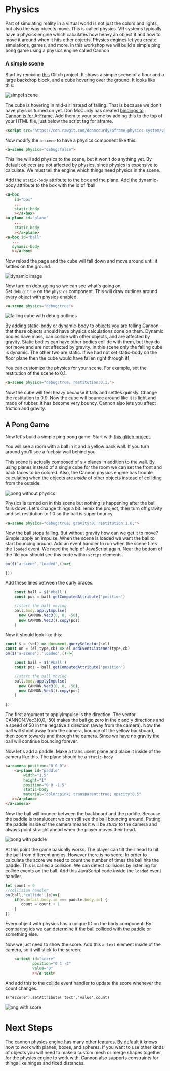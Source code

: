 # Physics

Part of simulating reality in a virtual world is not just the colors and lights, but also the way objects move. This is called physics.  VR systems typically have a physics engine which calculates how heavy an object it and how to move it around when it hits other objects.  Physics engines let you create simulations, games, and more. In this workshop we will build a simple ping pong game using a physics engine called Cannon


### A simple scene

Start by remixing [this]() Glitch project. It shows a simple scene of a floor and a large backdrop block, and a cube hovering over the ground. It looks like this:

![simpel scene](images/simple-scene.png)

The cube is hovering in mid-air instead of falling. That is because we don't have physics turned on yet.  Don McCurdy has created [bindings to Cannon.js for A-Frame](https://github.com/donmccurdy/aframe-physics-system). Add them to your scene by adding this to the top of your HTML file, just below the script tag for aframe.

```html
<script src="https://cdn.rawgit.com/donmccurdy/aframe-physics-system/v3.2.0/dist/aframe-physics-system.min.js"></script>

```

Now modify the `a-scene` to have a physics component like this:

```html 
<a-scene physics="debug:false">      
```

This line will add physics to the scene, but it won't do anything yet. 
By default objects are not affected by physics,
since physics is expensive to calculate. We must tell the
engine which things need physics in the scene.

Add the `static-body` attribute to the box and the plane.
Add the dynamic-body attribute to the box with the id of 'ball'


```html
<a-box
    id="box"
    ...
    static-body
    ></a-box>   
<a-plane id="plane"
    ...
    static-body
    ></a-plane>
<a-box id="ball"
   ...
   dynamic-body
   ></a-box>

```

Now reload the page and the cube will fall down and move around until it settles on the ground.

![dynamic image](images/cube-falling.png)

Now turn on debugging so we can see what's going on.  
Set `debug:true` on the `physics` component. This will draw outlines around every
object with physics enabled.

```html
<a-scene physics="debug:true">      
```

![falling cube with debug outlines](images/falling-with-debug.png)


By adding static-body or dynamic-body to objects you are telling
Cannon that these objects should have physics calculations done on them.  Dynamic bodies have mass, can collide with other objects, and are affected by gravity.  Static bodies can have other bodies collide with them, but they do not move and are not affected by gravity.  In this scene only the falling cube is dynamic. The other two are static. If we had not set static-body on the floor plane then the cube would have fallen right through it!


You can customize the physics for your scene. For example, set the restitution of the scene to 0.1.

```html
<a-scene physics="debug:true; restitution:0.1;">      
```

Now the cube will feel heavy because it falls and settles quickly.  Change the restitution to 0.9. Now the cube will bounce around like it is light and made of rubber. It has become very bouncy.  Cannon also lets you affect friction and gravity.

## A Pong Game


Now let's build a simple ping pong game.  Start with [this glitch project](https://webxr-workshop-physics2.glitch.me/).

You will see a room with a ball in it and a yellow back wall. If you turn around you'll see a fuchsia wall behind you.

This scene is actually composed of six planes in addition to the wall. By using planes instead of a single cube for the room we can set the front and back faces to be colored. Also, the Cannon physics engine has trouble calculating when the objects are *inside* of other objects instead of colliding from the outside.

![pong without physics](images/pong-no-physics.png)

Physics is turned on in this scene but nothing is happening after the ball falls down.  Let's change things a bit: remix the project, then turn off gravity and set restitution to 1.0 so the ball is super bouncy.

```html
<a-scene physics="debug:true; gravity:0; restitution:1.0;">
 ```

Now the ball stops falling. But without gravity how can we get it to move? Simple: apply an impulse. When the scene is loaded we want the ball to start bouncing around. Add an event handler to run when the scene fires the `loaded` event. We need the help of JavaScript again. Near the bottom of the file you should see this code within `script` elements.

```javascript
on($('a-scene','loaded',()=>{
    
}))
```

Add these lines between the curly braces:

```javascript
    const ball = $('#ball')
    const pos = ball.getComputedAttribute('position')

    //start the ball moving
    ball.body.applyImpulse(
      new CANNON.Vec3(0, 0, -50),
      new CANNON.Vec3().copy(pos)
    )
```

Now it should look like this:

```javascript
const $ = (sel) => document.querySelector(sel)
const on = (el,type,cb) => el.addEventListener(type,cb)
on($('a-scene'),'loaded',()=>{

    const ball = $('#ball')
    const pos = ball.getComputedAttribute('position')

    //start the ball moving
    ball.body.applyImpulse(
      new CANNON.Vec3(0, 0, -50),
      new CANNON.Vec3().copy(pos)
    )
    
})
```


The first argument to applyImpulse is the direction. The vector CANNON.Vec3(0,0,-50) makes the ball go zero in the x and y directions and a speed of 50 in the negative z direction (away from the camera). Now the ball will shoot away from the camera, bounce off the yellow backboard, then zoom towards and through the camera. Since we have no gravity the ball will continue bouncing forever.

Now let's add a paddle. Make a translucent plane and place it inside of the camera like this. The plane should be a `static-body`

```html
<a-camera position="0 0 0">
    <a-plane id="paddle"
        width="1.5"
        height="1"
        position="0 0 -1.5"
        static-body
        material="color:pink; transparent:true; opacity:0.5"
   ></a-plane>
</a-camera>
```

Now the ball will bounce between the backboard and the paddle. Because the paddle is translucent we can still see the ball bouncing around. Putting the paddle inside of the camera means it will be *stuck* to the camera and always point straight ahead when the player moves their head.


![pong with paddle](images/pong-with-paddle.png)

At this point the game basically works. The player can tilt their head to hit the ball from different angles. However there is no score. In order to calculate the score we need to count the number of times the ball hits the paddle.  This is called a collision. We can detect collisions by listening for collide events on the ball. Add this JavaScript code inside the `loaded` event handler.

```javascript
let count = 0
//collision handler
on(ball,'collide',(e)=>{
    if(e.detail.body.id === paddle.body.id) {
       count = count + 1
    }
})
```

Every object with physics has a unique ID on the body component. By comparing ids we can determine if the ball collided with the paddle or something else.


Now we just need to show the score. Add this `a-text` element inside of the camera, so it will stick to the screen.

```html
    <a-text id="score"
            position="0 1 -2"
            value="0"
            ></a-text>


```
And add this to the collide event handler to update the score
whenever the count changes.

```html
$("#score").setAttribute('text','value',count)
```

![png with score](images/pong-with-score.png)

# Next Steps

The cannon physics engine has many other features. By default it knows how to work with planes, boxes, and spheres. If you want to use other kinds of objects you will need to make a custom mesh or merge shapes together for the physics engine to work with. Cannon also supports constraints for things like hinges and fixed distances.

